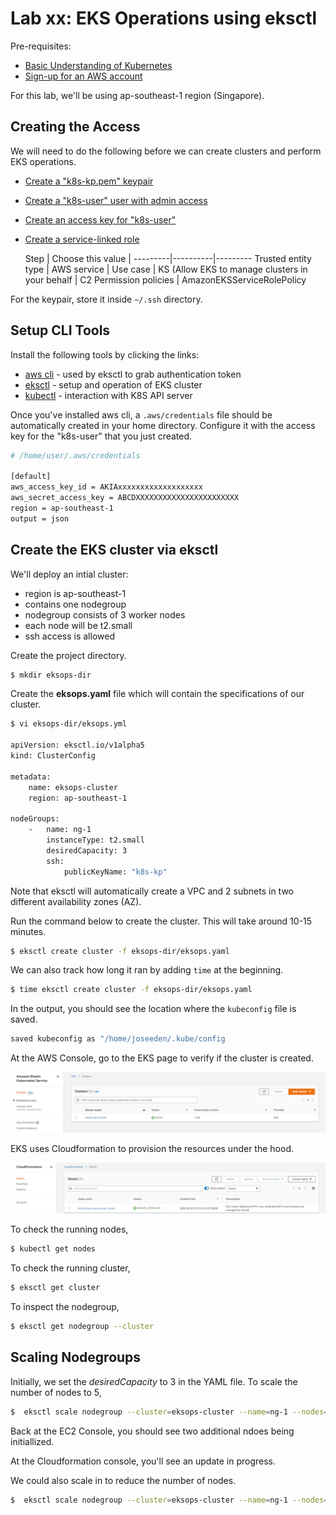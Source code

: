 
# Lab xx: EKS Operations using eksctl

Pre-requisites:

  - [Basic Understanding of Kubernetes](../README.md#kubernetes)
  - [Sign-up for an AWS account](../README.md#pre-requisites)

For this lab, we'll be using ap-southeast-1 region (Singapore).

## Creating the Access 

We will need to do the following before we can create clusters and perform EKS operations.

- [Create a "k8s-kp.pem" keypair](https://docs.aws.amazon.com/AWSEC2/latest/UserGuide/create-key-pairs.html)

- [Create a "k8s-user" user with admin access](https://www.techrepublic.com/article/how-to-create-an-administrator-iam-user-and-group-in-aws/)

- [Create an access key for "k8s-user"](https://docs.aws.amazon.com/IAM/latest/UserGuide/id_credentials_access-keys.html#Using_CreateAccessKey)

- [Create a service-linked role](https://us-east-1.console.aws.amazon.com/iamv2/home#/roles)


    Step | Choose this value | 
    ---------|----------|---------
    Trusted entity type | AWS service | 
    Use case | KS (Allow EKS to manage clusters in your behalf | C2
    Permission policies | AmazonEKSServiceRolePolicy

For the keypair, store it inside <code>~/.ssh</code> directory.

## Setup CLI Tools

Install the following tools by clicking the links:

- [aws cli](../README.md#pre-requisites) - used by eksctl to grab authentication token
- [eksctl](../README.md#pre-requisites) - setup and operation of EKS cluster 
- [kubectl](../README.md#pre-requisites) - interaction with K8S API server

Once you've installed aws cli, a <code>.aws/credentials</code> file should be automatically created in your home directory. Configure it with the access key for the "k8s-user" that you just created.

```bash
# /home/user/.aws/credentials

[default]
aws_access_key_id = AKIAxxxxxxxxxxxxxxxxxxx
aws_secret_access_key = ABCDXXXXXXXXXXXXXXXXXXXXXXX
region = ap-southeast-1
output = json
```

## Create the EKS cluster via eksctl

We'll deploy an intial cluster:
- region is ap-southeast-1
- contains one nodegroup
- nodegroup consists of 3 worker nodes
- each node will be t2.small
- ssh access is allowed

Create the project directory.

```bash
$ mkdir eksops-dir
```

Create the **eksops.yaml** file which will contain the specifications of our cluster.

```bash
$ vi eksops-dir/eksops.yml

apiVersion: eksctl.io/v1alpha5
kind: ClusterConfig

metadata:
    name: eksops-cluster
    region: ap-southeast-1 

nodeGroups:
    -   name: ng-1
        instanceType: t2.small
        desiredCapacity: 3
        ssh: 
            publicKeyName: "k8s-kp"
```

Note that eksctl will automatically create a VPC and 2 subnets in two different availability zones (AZ).

Run the command below to create the cluster. This will take around 10-15 minutes.

```bash
$ eksctl create cluster -f eksops-dir/eksops.yaml
```

We can also track how long it ran by adding <code>time</code> at the beginning.

```bash
$ time eksctl create cluster -f eksops-dir/eksops.yaml
```

In the output, you should see the location where the <code>kubeconfig</code> file is saved.

```bash
saved kubeconfig as "/home/joseeden/.kube/config 
```

At the AWS Console, go to the EKS page to verify if the cluster is created.

![](../Images/labxx-eksctldone.png)  

EKS uses Cloudformation to provision the resources under the hood.

![](../Images/labxx-eksctl-cfdone.png)  


To check the running nodes,

```bash
$ kubectl get nodes 
```

To check the running cluster,

```bash
$ eksctl get cluster 
```

To inspect the nodegroup,

```bash
$ eksctl get nodegroup --cluster  
```

## Scaling Nodegroups

Initially, we set the *desiredCapacity* to 3 in the YAML file. To scale the number of nodes to 5,

```bash
$  eksctl scale nodegroup --cluster=eksops-cluster --name=ng-1 --nodes=5
```

Back at the EC2 Console, you should see two additional ndoes being initiallized.



At the Cloudformation console, you'll see an update in progress.



We could also scale in to reduce the number of nodes. 

```bash
$  eksctl scale nodegroup --cluster=eksops-cluster --name=ng-1 --nodes=2
```
